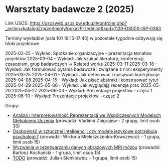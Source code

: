 # Warsztaty badawcze 2 (2025)

Link USOS: https://usosweb.usos.pw.edu.pl/kontroler.php?_action=katalog2/przedmioty/pokazPrzedmiot&kod=1120-DS000-ISP-0363

Terminy wykładów (sala 101 16:15-17:45)
w pozostałe tygodnie odbywają się bloki projektowe

2025-02-25 - Wykład: Spotkanie organizacyjne - prezentacja tematów projektów 
2025-03-04 - Wykład: Jak szukać literatury, konferencji, czasopism, grup badawczych -> Related works
2025-03-11 
2025-03-18 - Wykład: Jak formułować pytania badawcze i związane z nimi eksperymenty
2025-03-25
2025-04-01 - Wykład: Jak definiować i opisywać kontrybucje
2025-04-08
2025-04-15 - Wykład: Jak pisać abstrakt i konstruować tytuł
2025-04-29
2025-05-06 - Wykład: Jak wyglądają recenzje prac
2025-05-20
2025-05-27
2025-06-03 - Wykład: Prezentacje projektów - część 1
2025-06-10 - Wykład: Prezentacje projektów - część 2


Grupy:
- [Analiza i Interpretowalność Reprezentacji we Współczesnych Modelach Głębokiego Uczenia](https://github.com/mini-pw/2025-warsztaty-badawcze/blob/main/grp-xai-reprezentacje.md) (prowadzi: Vladimir Zaigrajew - 2 grupy, limit osob 30)
- [Osobowość w sztucznej inteligencji: czy modele językowe potrzebują psychologii?](https://github.com/mini-pw/2025-warsztaty-badawcze/blob/main/grp-llm-psych.md) (prowadzi: Wiktoria Mieleszczenko-Kowszewicz - 1 grupa, limit osob 15)
- [Wyzwania w przetwarzaniu danych obrazowych MRI mózgu](https://github.com/mini-pw/2025-warsztaty-badawcze/blob/main/grp-mri-brain.md) (prowadzi: Bartosz Kochański - 1 grupa, limit osob 15)
- [TODO]() (prowadzi: Julian Sienkiewicz - 1 grupa, limit osob 15)

  
